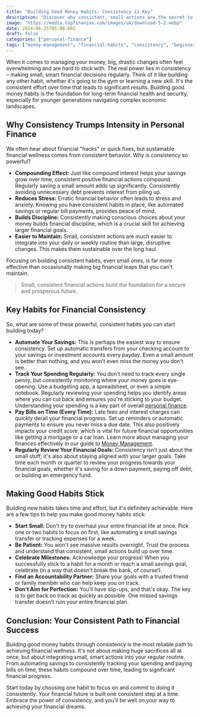 ```yaml
---
title: "Building Good Money Habits: Consistency is Key"
description: "Discover why consistent, small actions are the secret to lasting financial health and how to build strong money habits that stick."
image: "https://media.topfinanzas.com/images/uk/download-5-2.webp"
date: 2024-06-25T05:00:00Z
draft: false
categories: ["personal-finance"]
tags: ["money-management", "financial-habits", "consistency", "beginner-friendly", "financial-planning"]
---
```


When it comes to managing your money, big, drastic changes often feel overwhelming and are hard to stick with. The real power lies in consistency – making small, smart financial decisions regularly. Think of it like building any other habit, whether it's going to the gym or learning a new skill. It's the consistent effort over time that leads to significant results. Building good money habits is the foundation for long-term financial health and security, especially for younger generations navigating complex economic landscapes.

## Why Consistency Trumps Intensity in Personal Finance

We often hear about financial "hacks" or quick fixes, but sustainable financial wellness comes from consistent behavior. Why is consistency so powerful?

* **Compounding Effect:** Just like compound interest helps your savings grow over time, consistent positive financial actions compound. Regularly saving a small amount adds up significantly. Consistently avoiding unnecessary debt prevents interest from piling up.
* **Reduces Stress:** Erratic financial behavior often leads to stress and anxiety. Knowing you have consistent habits in place, like automated savings or regular bill payments, provides peace of mind.
* **Builds Discipline:** Consistently making conscious choices about your money builds financial discipline, which is a crucial skill for achieving larger financial goals.
* **Easier to Maintain:** Small, consistent actions are much easier to integrate into your daily or weekly routine than large, disruptive changes. This makes them sustainable over the long haul.

Focusing on building consistent habits, even small ones, is far more effective than occasionally making big financial leaps that you can't maintain.

> Small, consistent financial actions build the foundation for a secure and prosperous future.

## Key Habits for Financial Consistency

So, what are some of these powerful, consistent habits you can start building today?

* **Automate Your Savings:** This is perhaps the easiest way to ensure consistency. Set up automatic transfers from your checking account to your savings or investment accounts every payday. Even a small amount is better than nothing, and you won't even miss the money you don't see.
* **Track Your Spending Regularly:** You don't need to track every single penny, but consistently monitoring where your money goes is eye-opening. Use a budgeting app, a spreadsheet, or even a simple notebook. Regularly reviewing your spending helps you identify areas where you can cut back and ensures you're sticking to your budget. Understanding your spending is a key part of overall [personal finance](/personal-finance/finances-for-everyone/money-management-the-complete-beginners-guide/).
* **Pay Bills on Time (Every Time):** Late fees and interest charges can quickly derail your financial progress. Set up reminders or automatic payments to ensure you never miss a due date. This also positively impacts your credit score, which is vital for future financial opportunities like getting a mortgage or a car loan. Learn more about managing your finances effectively in our guide to [Money Management](/personal-finance/finances-for-everyone/money-management-the-complete-beginners-guide/).
* **Regularly Review Your Financial Goals:** Consistency isn't just about the small stuff; it's also about staying aligned with your larger goals. Take time each month or quarter to review your progress towards your financial goals, whether it's saving for a down payment, paying off debt, or building an emergency fund.

## Making Good Habits Stick

Building new habits takes time and effort, but it's definitely achievable. Here are a few tips to help you make good money habits stick:

* **Start Small:** Don't try to overhaul your entire financial life at once. Pick one or two habits to focus on first, like automating a small savings transfer or tracking expenses for a week.
* **Be Patient:** You won't see massive results overnight. Trust the process and understand that consistent, small actions build up over time.
* **Celebrate Milestones:** Acknowledge your progress! When you successfully stick to a habit for a month or reach a small savings goal, celebrate (in a way that doesn't break the bank, of course!).
* **Find an Accountability Partner:** Share your goals with a trusted friend or family member who can help keep you on track.
* **Don't Aim for Perfection:** You'll have slip-ups, and that's okay. The key is to get back on track as quickly as possible. One missed savings transfer doesn't ruin your entire financial plan.

## Conclusion: Your Consistent Path to Financial Success

Building good money habits through consistency is the most reliable path to achieving financial wellness. It's not about making huge sacrifices all at once, but about integrating small, smart actions into your regular routine. From automating savings to consistently tracking your spending and paying bills on time, these habits compound over time, leading to significant financial progress.

Start today by choosing one habit to focus on and commit to doing it consistently. Your financial future is built one consistent step at a time. Embrace the power of consistency, and you'll be well on your way to achieving your financial dreams.
